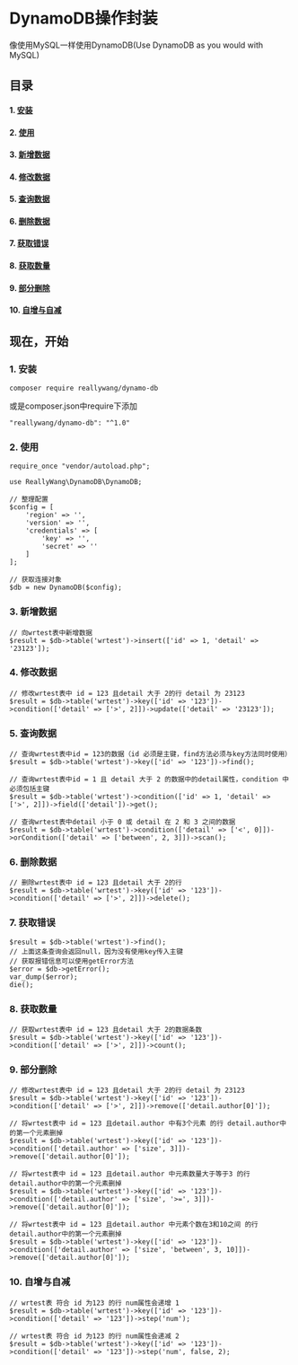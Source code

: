 # DynamoDB操作封装
像使用MySQL一样使用DynamoDB(Use DynamoDB as you would with MySQL)

## 目录
#### 1. [安装](#1)
#### 2. [使用](#2)
#### 3. [新增数据](#3)
#### 4. [修改数据](#4)
#### 5. [查询数据](#5)
#### 6. [删除数据](#6)
#### 7. [获取错误](#7)
#### 8. [获取数量](#8)
#### 9. [部分删除](#9)
#### 10. [自增与自减](#10)

## 现在，开始

### <span id = "1">1. 安装</span>

```
composer require reallywang/dynamo-db
```
或是composer.json中require下添加
```
"reallywang/dynamo-db": "^1.0"
```

### <span id = "2">2. 使用</span>
```
require_once "vendor/autoload.php";

use ReallyWang\DynamoDB\DynamoDB;

// 整理配置
$config = [
    'region' => '',
    'version' => '',
    'credentials' => [
        'key' => '',
        'secret' => ''
    ]
];

// 获取连接对象
$db = new DynamoDB($config);
```
### <span id = "3">3. 新增数据</span>
```
// 向wrtest表中新增数据
$result = $db->table('wrtest')->insert(['id' => 1, 'detail' => '23123']);
```
### <span id = "4">4. 修改数据</span>
```
// 修改wrtest表中 id = 123 且detail 大于 2的行 detail 为 23123
$result = $db->table('wrtest')->key(['id' => '123'])->condition(['detail' => ['>', 2]])->update(['detail' => '23123']);
```
### <span id = "5">5. 查询数据</span>
```
// 查询wrtest表中id = 123的数据（id 必须是主键，find方法必须与key方法同时使用）
$result = $db->table('wrtest')->key(['id' => '123'])->find();

// 查询wrtest表中id = 1 且 detail 大于 2 的数据中的detail属性，condition 中必须包括主键
$result = $db->table('wrtest')->condition(['id' => 1, 'detail' => ['>', 2]])->field(['detail'])->get();

// 查询wrtest表中detail 小于 0 或 detail 在 2 和 3 之间的数据
$result = $db->table('wrtest')->condition(['detail' => ['<', 0]])->orCondition(['detail' => ['between', 2, 3]])->scan();
```
### <span id = "6">6. 删除数据</span>
```
// 删除wrtest表中 id = 123 且detail 大于 2的行
$result = $db->table('wrtest')->key(['id' => '123'])->condition(['detail' => ['>', 2]])->delete();
```
### <span id = "7">7. 获取错误</span>
```
$result = $db->table('wrtest')->find();
// 上面这条查询会返回null，因为没有使用key传入主键
// 获取报错信息可以使用getError方法
$error = $db->getError();
var_dump($error);
die();
```
### <span id = "8">8. 获取数量</span>
```
// 获取wrtest表中 id = 123 且detail 大于 2的数据条数
$result = $db->table('wrtest')->key(['id' => '123'])->condition(['detail' => ['>', 2]])->count();
```
### <span id = "9">9. 部分删除</span>
```
// 修改wrtest表中 id = 123 且detail 大于 2的行 detail 为 23123
$result = $db->table('wrtest')->key(['id' => '123'])->condition(['detail' => ['>', 2]])->remove(['detail.author[0]']);

// 将wrtest表中 id = 123 且detail.author 中有3个元素 的行 detail.author中的第一个元素删掉
$result = $db->table('wrtest')->key(['id' => '123'])->condition(['detail.author' => ['size', 3]])->remove(['detail.author[0]']);

// 将wrtest表中 id = 123 且detail.author 中元素数量大于等于3 的行 detail.author中的第一个元素删掉
$result = $db->table('wrtest')->key(['id' => '123'])->condition(['detail.author' => ['size', '>=', 3]])->remove(['detail.author[0]']);

// 将wrtest表中 id = 123 且detail.author 中元素个数在3和10之间 的行 detail.author中的第一个元素删掉
$result = $db->table('wrtest')->key(['id' => '123'])->condition(['detail.author' => ['size', 'between', 3, 10]])->remove(['detail.author[0]']);
```
### <span id = "10">10. 自增与自减</span>
```
// wrtest表 符合 id 为123 的行 num属性会递增 1
$result = $db->table('wrtest')->key(['id' => '123'])->condition(['detail' => '123'])->step('num');

// wrtest表 符合 id 为123 的行 num属性会递减 2
$result = $db->table('wrtest')->key(['id' => '123'])->condition(['detail' => '123'])->step('num', false, 2);
```
